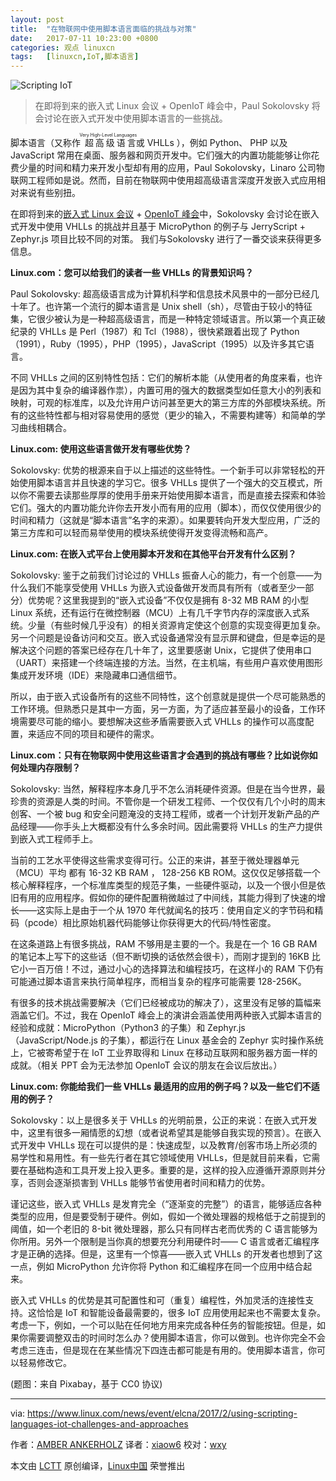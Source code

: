 ```yaml
---
layout: post
title:	"在物联网中使用脚本语言面临的挑战与对策"
date:	2017-07-11 10:23:00 +0800 
categories:	观点 linuxcn 
tags:	[linuxcn,IoT,脚本语言]
---
```



![Scripting IoT](/Asserts/Images//attachment/album/201707/10/002546reu6ee84lumlm4ex.jpg "Scripting IoT")



> 
> 在即将到来的嵌入式 Linux 会议 + OpenIoT 峰会中，Paul Sokolovsky 将会讨论在嵌入式开发中使用脚本语言的一些挑战。
> 
> 
> 


脚本语言（又称作<ruby> 超高级语言 <rt>  Very High-Level Languages </rt></ruby>或 VHLLs ），例如 Python、 PHP 以及 JavaScript 常用在桌面、服务器和网页开发中。它们强大的内置功能能够让你花费少量的时间和精力来开发小型却有用的应用，Paul Sokolovsky，Linaro 公司物联网工程师如是说。然而，目前在物联网中使用超高级语言深度开发嵌入式应用相对来说有些别扭。


在即将到来的[嵌入式 Linux 会议](http://events.linuxfoundation.org/events/embedded-linux-conference) + [OpenIoT 峰会](https://events.linuxfoundation.org/events/openiot-summit/program/schedule)中，Sokolovsky 会讨论在嵌入式开发中使用 VHLLs 的挑战并且基于 MicroPython 的例子与 JerryScript + Zephyr.js 项目比较不同的对策。 我们与Sokolovsky 进行了一番交谈来获得更多信息。


**Linux.com：您可以给我们的读者一些 VHLLs 的背景知识吗？**


Paul Sokolovsky: 超高级语言成为计算机科学和信息技术风景中的一部分已经几十年了。也许第一个流行的脚本语言是 Unix shell（sh），尽管由于较小的特征集，它很少被认为是一种超高级语言，而是一种特定领域语言。所以第一个真正破纪录的 VHLLs 是 Perl（1987）和 Tcl（1988），很快紧跟着出现了 Python（1991），Ruby（1995），PHP（1995），JavaScript（1995）以及许多其它语言。


不同 VHLLs 之间的区别特性包括：它们的解析本能（从使用者的角度来看，也许是因为其中复杂的编译器作祟），内置可用的强大的数据类型如任意大小的列表和映射，可观的标准库，以及允许用户访问甚至更大的第三方库的外部模块系统。所有的这些特性都与相对容易使用的感觉（更少的输入，不需要构建等）和简单的学习曲线相耦合。


**Linux.com: 使用这些语言做开发有哪些优势？**


Sokolovsky: 优势的根源来自于以上描述的这些特性。一个新手可以非常轻松的开始使用脚本语言并且快速的学习它。很多 VHLLs 提供了一个强大的交互模式，所以你不需要去读那些厚厚的使用手册来开始使用脚本语言，而是直接去探索和体验它们。强大的内置功能允许你去开发小而有用的应用（脚本），而仅仅使用很少的时间和精力（这就是“脚本语言”名字的来源）。如果要转向开发大型应用，广泛的第三方库和可以轻而易举使用的模块系统使得开发变得流畅和高产。


**Linux.com: 在嵌入式平台上使用脚本开发和在其他平台开发有什么区别？**


Sokolovsky: 鉴于之前我们讨论过的 VHLLs 振奋人心的能力，有一个创意——为什么我们不能享受使用 VHLLs 为嵌入式设备做开发而具有所有（或者至少一部分）优势呢？这里我提到的“嵌入式设备”不仅仅是拥有 8-32 MB RAM 的小型 Linux 系统，还有运行在微控制器（MCU）上有几千字节内存的深度嵌入式系统。少量（有些时候几乎没有）的相关资源肯定使这个创意的实现变得更加复杂。 另一个问题是设备访问和交互。嵌入式设备通常没有显示屏和键盘，但是幸运的是解决这个问题的答案已经存在几十年了，这里要感谢 Unix，它提供了使用串口（UART）来搭建一个终端连接的方法。当然，在主机端，有些用户喜欢使用图形集成开发环境（IDE）来隐藏串口通信细节。


所以，由于嵌入式设备所有的这些不同特性，这个创意就是提供一个尽可能熟悉的工作环境。但熟悉只是其中一方面，另一方面，为了适应甚至最小的设备，工作环境需要尽可能的缩小。要想解决这些矛盾需要嵌入式 VHLLs 的操作可以高度配置，来适应不同的项目和硬件的需求。


**Linux.com：只有在物联网中使用这些语言才会遇到的挑战有哪些？比如说你如何处理内存限制？**


Sokolovsky: 当然，解释程序本身几乎不怎么消耗硬件资源。但是在当今世界，最珍贵的资源是人类的时间。不管你是一个研发工程师、一个仅仅有几个小时的周末创客、一个被 bug 和安全问题淹没的支持工程师，或者一个计划开发新产品的产品经理——你手头上大概都没有什么多余时间。因此需要将 VHLLs 的生产力提供到嵌入式工程师手上。


当前的工艺水平使得这些需求变得可行。公正的来讲，甚至于微处理器单元（MCU）平均 都有 16-32 KB RAM ， 128-256 KB ROM。这仅仅足够搭载一个核心解释程序，一个标准库类型的规范子集，一些硬件驱动，以及一个很小但是依旧有用的应用程序。假如你的硬件配置稍微越过了中间线，其能力得到了快速的增长——这实际上是由于一个从 1970 年代就闻名的技巧：使用自定义的字节码和精码（pcode）相比原始机器代码能够让你获得更大的代码/特性密度。


在这条道路上有很多挑战，RAM 不够用是主要的一个。我是在一个 16 GB RAM 的笔记本上写下的这些话（但不断切换的话依然会很卡），而刚才提到的 16KB 比它小一百万倍！不过，通过小心的选择算法和编程技巧，在这样小的 RAM 下仍有可能通过脚本语言来执行简单程序，而相当复杂的程序可能需要 128-256K。


有很多的技术挑战需要解决（它们已经被成功的解决了），这里没有足够的篇幅来涵盖它们。不过，我在 OpenIoT 峰会上的演讲会涵盖使用两种嵌入式脚本语言的经验和成就：MicroPython（Python3 的子集）和 Zephyr.js（JavaScript/Node.js 的子集），都运行在 Linux 基金会的 Zephyr 实时操作系统上，它被寄希望于在 IoT 工业界取得和 Linux 在移动互联网和服务器方面一样的成就。（相关 PPT 会为无法参加 OpenIoT 会议的朋友在会议后放出。）


**Linux.com: 你能给我们一些 VHLLs 最适用的应用的例子吗？以及一些它们不适用的例子？**


Sokolovsky：以上是很多关于 VHLLs 的光明前景，公正的来说：在嵌入式开发中，这里有很多一厢情愿的幻想（或者说希望其是能够自我实现的预言）。在嵌入式开发中 VHLLs 现在可以提供的是：快速成型，以及教育/创客市场上所必须的易学性和易用性。有一些先行者在其它领域使用 VHLLs，但是就目前来看，它需要在基础构造和工具开发上投入更多。重要的是，这样的投入应遵循开源原则并分享，否则会逐渐损害到 VHLLs 能够节省使用者时间和精力的优势。


谨记这些，嵌入式 VHLLs 是发育完全（“逐渐变的完整”）的语言，能够适应各种类型的应用，但是要受制于硬件。例如，假如一个微处理器的规格低于之前提到的阈值，如一个老旧的 8-bit 微处理器，那么只有同样古老而优秀的 C 语言能够为你所用。另外一个限制是当你真的想要充分利用硬件时—— C 语言或者汇编程序才是正确的选择。但是，这里有一个惊喜——嵌入式 VHLLs 的开发者也想到了这一点，例如 MicroPython 允许你将 Python 和汇编程序在同一个应用中结合起来。


嵌入式 VHLLs 的优势是其可配置性和可（重复）编程性，外加灵活的连接性支持。这恰恰是 IoT 和智能设备最需要的，很多 IoT 应用使用起来也不需要太复杂。考虑一下，例如，一个可以贴在任何地方用来完成各种任务的智能按钮。但是，如果你需要调整双击的时间时怎么办？使用脚本语言，你可以做到。也许你完全不会考虑三连击，但是现在在某些情况下四连击都可能是有用的。使用脚本语言，你可以轻易修改它。


(题图：来自 Pixabay，基于 CC0 协议)




---


via: <https://www.linux.com/news/event/elcna/2017/2/using-scripting-languages-iot-challenges-and-approaches>


作者：[AMBER ANKERHOLZ](https://www.linux.com/users/aankerholz) 译者：[xiaow6](https://github.com/xiaow6) 校对：[wxy](https://github.com/wxy)


本文由 [LCTT](https://github.com/LCTT/TranslateProject) 原创编译，[Linux中国](https://linux.cn/) 荣誉推出
